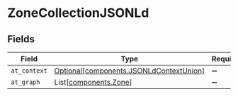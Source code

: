 # ZoneCollectionJSONLd


## Fields

| Field                                                                                    | Type                                                                                     | Required                                                                                 | Description                                                                              |
| ---------------------------------------------------------------------------------------- | ---------------------------------------------------------------------------------------- | ---------------------------------------------------------------------------------------- | ---------------------------------------------------------------------------------------- |
| `at_context`                                                                             | [Optional[components.JSONLdContextUnion]](../../models/components/jsonldcontextunion.md) | :heavy_minus_sign:                                                                       | N/A                                                                                      |
| `at_graph`                                                                               | List[[components.Zone](../../models/components/zone.md)]                                 | :heavy_minus_sign:                                                                       | N/A                                                                                      |
